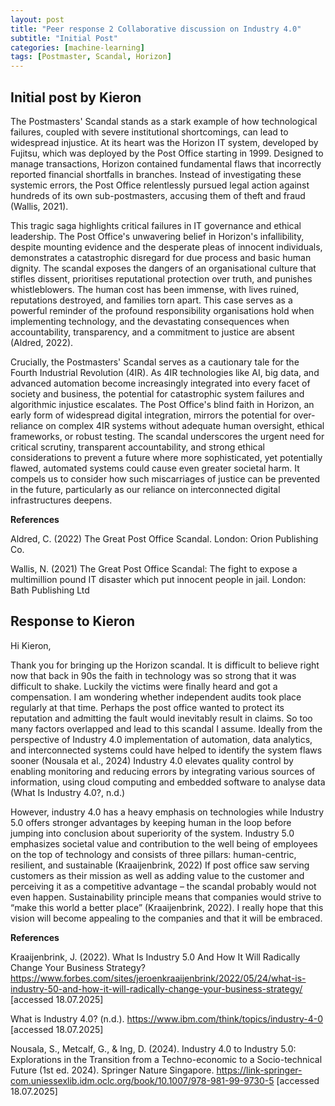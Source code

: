 ```yaml
---
layout: post
title: "Peer response 2 Collaborative discussion on Industry 4.0"
subtitle: "Initial Post"
categories: [machine-learning]
tags: [Postmaster, Scandal, Horizon]
---
```


## Initial post by Kieron 

The Postmasters' Scandal stands as a stark example of how technological failures, coupled with severe institutional shortcomings, can lead to widespread injustice. At its heart was the Horizon IT system, developed by Fujitsu, which was deployed by the Post Office starting in 1999. Designed to manage transactions, Horizon contained fundamental flaws that incorrectly reported financial shortfalls in branches. Instead of investigating these systemic errors, the Post Office relentlessly pursued legal action against hundreds of its own sub-postmasters, accusing them of theft and fraud (Wallis, 2021).

This tragic saga highlights critical failures in IT governance and ethical leadership. The Post Office's unwavering belief in Horizon's infallibility, despite mounting evidence and the desperate pleas of innocent individuals, demonstrates a catastrophic disregard for due process and basic human dignity. The scandal exposes the dangers of an organisational culture that stifles dissent, prioritises reputational protection over truth, and punishes whistleblowers. The human cost has been immense, with lives ruined, reputations destroyed, and families torn apart. This case serves as a powerful reminder of the profound responsibility organisations hold when implementing technology, and the devastating consequences when accountability, transparency, and a commitment to justice are absent (Aldred, 2022).

Crucially, the Postmasters' Scandal serves as a cautionary tale for the Fourth Industrial Revolution (4IR). As 4IR technologies like AI, big data, and advanced automation become increasingly integrated into every facet of society and business, the potential for catastrophic system failures and algorithmic injustice escalates. The Post Office's blind faith in Horizon, an early form of widespread digital integration, mirrors the potential for over-reliance on complex 4IR systems without adequate human oversight, ethical frameworks, or robust testing. The scandal underscores the urgent need for critical scrutiny, transparent accountability, and strong ethical considerations to prevent a future where more sophisticated, yet potentially flawed, automated systems could cause even greater societal harm. It compels us to consider how such miscarriages of justice can be prevented in the future, particularly as our reliance on interconnected digital infrastructures deepens.

**References**

Aldred, C. (2022) The Great Post Office Scandal. London: Orion Publishing Co.

Wallis, N. (2021) The Great Post Office Scandal: The fight to expose a multimillion pound IT disaster which put innocent people in jail. London: Bath Publishing Ltd

## Response to Kieron 
Hi Kieron,

Thank you for bringing up the Horizon scandal. It is difficult to believe right now that back in 90s the faith in technology was so strong that it was difficult to shake. Luckily the victims were finally heard and got a compensation. I am wondering whether independent audits took place regularly at that time. Perhaps the post office wanted to protect its reputation and admitting the fault would inevitably result in claims. So too many factors overlapped and lead to this scandal I assume. Ideally from the perspective of Industry 4.0 implementation of automation, data analytics, and interconnected systems could have helped to identify the system flaws sooner (Nousala et al., 2024) Industry 4.0 elevates quality control by enabling monitoring and reducing errors by integrating various sources of information, using cloud computing and embedded software to analyse data (What Is Industry 4.0?, n.d.)

However, industry 4.0 has a heavy emphasis on technologies while Industry 5.0 offers stronger advantages by keeping human in the loop before jumping into conclusion about superiority of the system. Industry 5.0 emphasizes societal value and contribution to the well being of employees on the top of technology and consists of three pillars: human-centric, resilient, and sustainable (Kraaijenbrink, 2022) If post office saw serving customers as their mission as well as adding value to the customer and perceiving it as a competitive advantage – the scandal probably would not even happen. Sustainability principle means that companies would strive to “make this world a better place” (Kraaijenbrink, 2022). I really hope that this vision will become appealing to the companies and that it will be embraced.

**References**

Kraaijenbrink, J. (2022). What Is Industry 5.0 And How It Will Radically Change Your Business Strategy? https://www.forbes.com/sites/jeroenkraaijenbrink/2022/05/24/what-is-industry-50-and-how-it-will-radically-change-your-business-strategy/ [accessed 18.07.2025]

What is Industry 4.0? (n.d.). https://www.ibm.com/think/topics/industry-4-0 [accessed 18.07.2025]

Nousala, S., Metcalf, G., & Ing, D. (2024). Industry 4.0 to Industry 5.0: Explorations in the Transition from a Techno-economic to a Socio-technical Future (1st ed. 2024). Springer Nature Singapore. https://link-springer-com.uniessexlib.idm.oclc.org/book/10.1007/978-981-99-9730-5 [accessed 18.07.2025]
